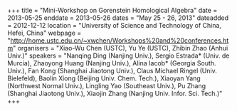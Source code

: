 +++
title = "Mini-Workshop on Gorenstein Homological Algebra"
date = 2013-05-25
enddate = 2013-05-26
dates = "May 25 - 26, 2013"
dateadded = 2012-12-12
location = "University of Science and Technology of China, Hefei, China"
webpage = "http://home.ustc.edu.cn/~xwchen/Workshops%20and%20conferences.htm"
organisers = "Xiao-Wu Chen (USTC), Yu Ye (USTC), Zhibin Zhao (Anhui Univ.)"
speakers = "Nanqing Ding (Nanjing Univ.), Sergio Estrada* (Univ. de Murcia), Zhaoyong Huang (Nanjing Univ.), Alina Iacob* (Georgia South. Univ.), Fan Kong (Shanghai Jiaotong Univ.), Claus Michael Ringel (Univ. Bielefeld), Baolin Xiong (Beijing Univ. Chem. Tech.), Xiaoyan Yang (Northwest Normal Univ.), Lingling Yao (Southeast Univ.), Pu Zhang (Shanghai Jiaotong Univ.), Xiaojin Zhang (Nanjing Univ. Infor. Sci. Tech.)"
+++
